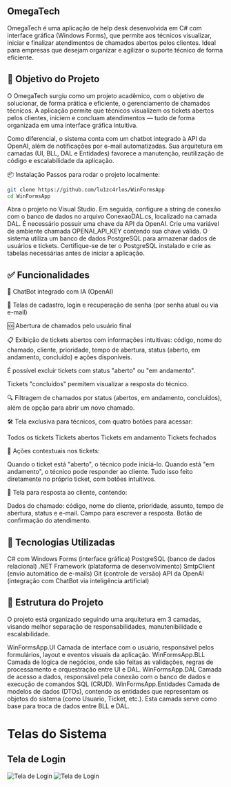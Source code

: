 ## OmegaTech
OmegaTech é uma aplicação de help desk desenvolvida em C# com interface gráfica (Windows Forms), que permite aos técnicos visualizar, iniciar e finalizar atendimentos de chamados abertos pelos clientes. Ideal para empresas que desejam organizar e agilizar o suporte técnico de forma eficiente.

## 🎯 Objetivo do Projeto
O OmegaTech surgiu como um projeto acadêmico, com o objetivo de solucionar, de forma prática e eficiente, o gerenciamento de chamados técnicos. A aplicação permite que técnicos visualizem os tickets abertos pelos clientes, iniciem e concluam atendimentos — tudo de forma organizada em uma interface gráfica intuitiva.

Como diferencial, o sistema conta com um chatbot integrado à API da OpenAI, além de notificações por e-mail automatizadas. Sua arquitetura em camadas (UI, BLL, DAL e Entidades) favorece a manutenção, reutilização de código e escalabilidade da aplicação.

📦 Instalação
Passos para rodar o projeto localmente:

```bash
git clone https://github.com/lu1zc4rlos/WinFormsApp
cd WinFormsApp
```
Abra o projeto no Visual Studio. Em seguida, configure a string de conexão com o banco de dados no arquivo ConexaoDAL.cs, localizado na camada DAL.
É necessário possuir uma chave da API da OpenAI. Crie uma variável de ambiente chamada OPENAI_API_KEY contendo sua chave válida.
O sistema utiliza um banco de dados PostgreSQL para armazenar dados de usuários e tickets. Certifique-se de ter o PostgreSQL instalado e crie as tabelas necessárias antes de iniciar a aplicação.

## ✅ Funcionalidades
🤖 ChatBot integrado com IA (OpenAI)

📝 Telas de cadastro, login e recuperação de senha (por senha atual ou via e-mail)

🆘 Abertura de chamados pelo usuário final

📋 Exibição de tickets abertos com informações intuitivas: código, nome do chamado, cliente, prioridade, tempo de abertura, status (aberto, em andamento, concluído) e ações disponíveis.

É possível excluir tickets com status "aberto" ou "em andamento".

Tickets "concluídos" permitem visualizar a resposta do técnico.

🔍 Filtragem de chamados por status (abertos, em andamento, concluídos), além de opção para abrir um novo chamado.

🛠️ Tela exclusiva para técnicos, com quatro botões para acessar:

Todos os tickets
Tickets abertos
Tickets em andamento
Tickets fechados

🔄 Ações contextuais nos tickets:

Quando o ticket está "aberto", o técnico pode iniciá-lo.
Quando está "em andamento", o técnico pode responder ao cliente.
Tudo isso feito diretamente no próprio ticket, com botões intuitivos.

💬 Tela para resposta ao cliente, contendo:

Dados do chamado: código, nome do cliente, prioridade, assunto, tempo de abertura, status e e-mail.
Campo para escrever a resposta.
Botão de confirmação do atendimento.

## 🚀 Tecnologias Utilizadas
C# com Windows Forms (interface gráfica)
PostgreSQL (banco de dados relacional)
.NET Framework (plataforma de desenvolvimento)
SmtpClient (envio automático de e-mails)
Git (controle de versão)
API da OpenAI (integração com ChatBot via inteligência artificial)

## 🧱 Estrutura do Projeto
O projeto está organizado seguindo uma arquitetura em 3 camadas, visando melhor separação de responsabilidades, manutenibilidade e escalabilidade.

WinFormsApp.UI
Camada de interface com o usuário, responsável pelos formulários, layout e eventos visuais da aplicação.
WinFormsApp.BLL
Camada de lógica de negócios, onde são feitas as validações, regras de processamento e orquestração entre UI e DAL.
WinFormsApp.DAL
Camada de acesso a dados, responsável pela conexão com o banco de dados e execução de comandos SQL (CRUD).
WinFormsApp.Entidades
Camada de modelos de dados (DTOs), contendo as entidades que representam os objetos do sistema (como Usuario, Ticket, etc.).
Esta camada serve como base para troca de dados entre BLL e DAL.

# Telas do Sistema

## Tela de Login
![Tela de Login](UI/Imagens/Image1.png)
![Tela de Login](UI/Imagens/TelaAbrirChamado.png)

